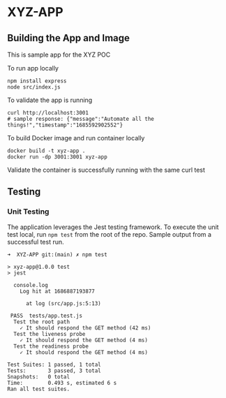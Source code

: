# XYZ-APP

## Building the App and Image
This is sample app for the XYZ POC

To run app locally
```
npm install express
node src/index.js
```

To validate the app is running
```
curl http://localhost:3001
# sample response: {"message":"Automate all the things!","timestamp":"1685592902552"}
```

To build Docker image and run container locally
```
docker build -t xyz-app .   
docker run -dp 3001:3001 xyz-app
```
Validate the container is successfully running with the same curl test

## Testing

### Unit Testing
The application leverages the Jest testing framework. 
To execute the unit test local, run `npm test` from the root of the repo. Sample output from a successful test run. 
```
➜  XYZ-APP git:(main) ✗ npm test 

> xyz-app@1.0.0 test
> jest

  console.log
    Log hit at 1686887193877

      at log (src/app.js:5:13)

 PASS  tests/app.test.js
  Test the root path
    ✓ It should respond the GET method (42 ms)
  Test the liveness probe
    ✓ It should respond the GET method (4 ms)
  Test the readiness probe
    ✓ It should respond the GET method (4 ms)

Test Suites: 1 passed, 1 total
Tests:       3 passed, 3 total
Snapshots:   0 total
Time:        0.493 s, estimated 6 s
Ran all test suites.
```